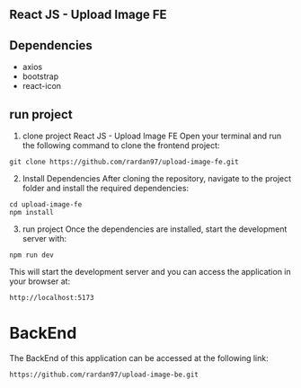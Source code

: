 ## React JS - Upload Image FE

## Dependencies

- axios
- bootstrap
- react-icon

## run project

1. clone project React JS - Upload Image FE
   Open your terminal and run the following command to clone the frontend project:

```
git clone https://github.com/rardan97/upload-image-fe.git
```

2. Install Dependencies
   After cloning the repository, navigate to the project folder and install the required dependencies:

```
cd upload-image-fe
npm install
```

3. run project
   Once the dependencies are installed, start the development server with:

```
npm run dev
```

This will start the development server and you can access the application in your browser at:

```
http://localhost:5173
```

# BackEnd

The BackEnd of this application can be accessed at the following link:

```
https://github.com/rardan97/upload-image-be.git
```
